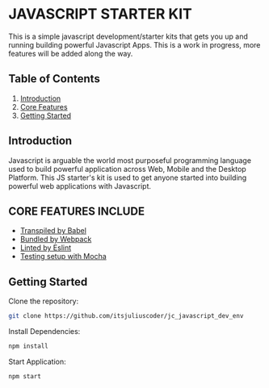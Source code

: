 # JAVASCRIPT STARTER KIT 

This is a simple javascript development/starter kits that gets you up and running building powerful Javascript Apps. This is a work in progress, more features will be added along the way.  

## Table of Contents

1. [Introduction](##introduction)
2. [Core Features](##core-features)
3. [Getting Started](##getting-started)


## Introduction
Javascript is arguable the world most purposeful programming language used to build powerful application across Web, Mobile and the Desktop Platform. This JS starter's kit is used to get anyone started into building powerful web applications with Javascript.

## CORE FEATURES INCLUDE
- [Transpiled by Babel](https://babeljs.io/)
- [Bundled by Webpack](https://webpack.js.org/)
- [Linted by Eslint](https://eslint.org/)
- [Testing setup with Mocha](https://mochajs.org/)

## Getting Started

Clone the repository: 

```bash
git clone https://github.com/itsjuliuscoder/jc_javascript_dev_env
```

Install Dependencies: 

```bash 
npm install 
``` 

Start Application:

```bash
npm start
```


